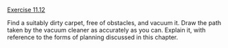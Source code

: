 [Exercise 11.12](ex_12/)

Find a suitably dirty carpet, free of obstacles, and vacuum it. Draw the
path taken by the vacuum cleaner as accurately as you can. Explain it,
with reference to the forms of planning discussed in this chapter.
